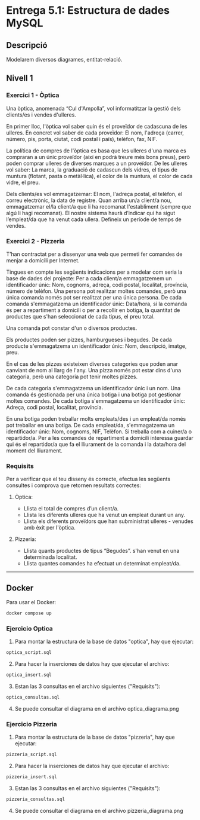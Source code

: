 # Entrega 5.1: Estructura de dades MySQL

## Descripció

Modelarem diversos diagrames, entitat-relació.

## Nivell 1

### Exercici 1 - Òptica

Una òptica, anomenada “Cul d'Ampolla”, vol informatitzar la gestió dels clients/es i vendes d'ulleres.

En primer lloc, l'òptica vol saber quin és el proveïdor de cadascuna de les ulleres. En concret vol saber de cada proveïdor: El nom, l'adreça (carrer, número, pis, porta, ciutat, codi postal i país), telèfon, fax, NIF.

La política de compres de l'òptica es basa que les ulleres d'una marca es compraran a un únic proveïdor (així en podrà treure més bons preus), però poden comprar ulleres de diverses marques a un proveïdor. De les ulleres vol saber: La marca, la graduació de cadascun dels vidres, el tipus de muntura (flotant, pasta o metàl·lica), el color de la muntura, el color de cada vidre, el preu.

Dels clients/es vol emmagatzemar: El nom, l'adreça postal, el telèfon, el correu electrònic, la data de registre.
Quan arriba un/a client/a nou, emmagatzemar el/la client/a que li ha recomanat l'establiment (sempre que algú li hagi recomanat).
El nostre sistema haurà d’indicar qui ha sigut l’empleat/da que ha venut cada ullera. Defineix un període de temps de vendes.

### Exercici 2 - Pizzeria

T’han contractat per a dissenyar una web que permeti fer comandes de menjar a domicili per Internet.

Tingues en compte les següents indicacions per a modelar com seria la base de dades del projecte:
Per a cada client/a emmagatzemem un identificador únic: Nom, cognoms, adreça, codi postal, localitat, província, número de telèfon.
Una persona pot realitzar moltes comandes, però una única comanda només pot ser realitzat per una única persona. De cada comanda s'emmagatzema un identificador únic: Data/hora, si la comanda és per a repartiment a domicili o per a recollir en botiga, la quantitat de productes que s'han seleccionat de cada tipus, el preu total.

Una comanda pot constar d'un o diversos productes.

Els productes poden ser pizzes, hamburgueses i begudes. De cada producte s'emmagatzema un identificador únic: Nom, descripció, imatge, preu.

En el cas de les pizzes existeixen diverses categories que poden anar canviant de nom al llarg de l'any. Una pizza només pot estar dins d'una categoria, però una categoria pot tenir moltes pizzes.

De cada categoria s'emmagatzema un identificador únic i un nom. Una comanda és gestionada per una única botiga i una botiga pot gestionar moltes comandes. De cada botiga s'emmagatzema un identificador únic: Adreça, codi postal, localitat, província.

En una botiga poden treballar molts empleats/des i un empleat/da només pot treballar en una botiga. De cada empleat/da, s'emmagatzema un identificador únic: Nom, cognoms, NIF, Telèfon.
Si treballa com a cuiner/a o repartidor/a. Per a les comandes de repartiment a domicili interessa guardar qui és el repartidor/a que fa el lliurament de la comanda i la data/hora del moment del lliurament.

### Requisits

Per a verificar que el teu disseny és correcte, efectua les següents consultes i comprova que retornen resultats correctes:

1. Òptica:

   - Llista el total de compres d’un client/a.
   - Llista les diferents ulleres que ha venut un empleat durant un any.
   - Llista els diferents proveïdors que han subministrat ulleres - venudes amb èxit per l'òptica.

1. Pizzeria:
   - Llista quants productes de tipus “Begudes”. s'han venut en una determinada localitat.
   - Llista quantes comandes ha efectuat un determinat empleat/da.

<hr>

## Docker

Para usar el Docker:

```sh
docker compose up
```

### Ejercicio Optica

1. Para montar la estructura de la base de datos "optica", hay que ejecutar:

```bash
optica_script.sql
```

2. Para hacer la inserciones de datos hay que ejecutar el archivo:

```bash
optica_insert.sql
```

3. Estan las 3 consultas en el archivo siguientes ("Requisits"):

```bash
optica_consultas.sql
```

4. Se puede consultar el diagrama en el archivo optica_diagrama.png

### Ejercicio Pizzeria

1. Para montar la estructura de la base de datos "pizzeria", hay que ejecutar:

```bash
pizzeria_script.sql
```

2. Para hacer la inserciones de datos hay que ejecutar el archivo:

```bash
pizzeria_insert.sql
```

3. Estan las 3 consultas en el archivo siguientes ("Requisits"):

```bash
pizzeria_consultas.sql
```

4. Se puede consultar el diagrama en el archivo pizzeria_diagrama.png
